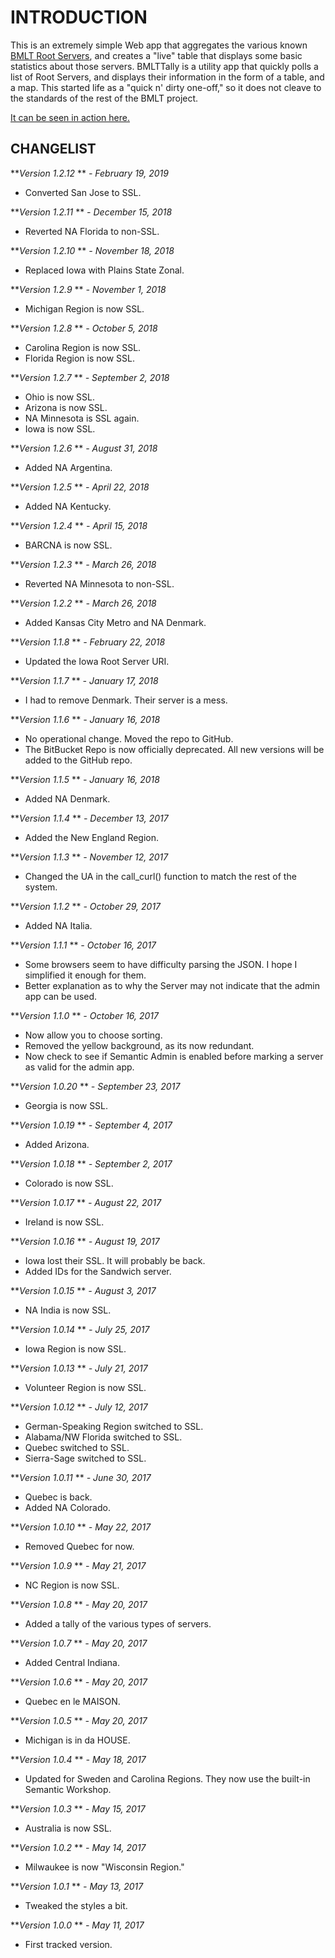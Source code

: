 INTRODUCTION
============
This is an extremely simple Web app that aggregates the various known [BMLT Root Servers](https://bmlt.magshare.net/installing-a-new-root-server/), and creates a "live" table that displays some basic statistics about those servers.
BMLTTally is a utility app that quickly polls a list of Root Servers, and displays their information in the form of a table, and a map. This started life as a "quick n' dirty one-off," so it does not cleave to the standards of the rest of the BMLT project.

[It can be seen in action here.](https://bmlt.magshare.net/bmlt-tally)

CHANGELIST
----------
***Version 1.2.12* ** *- February 19, 2019*

- Converted San Jose to SSL.

***Version 1.2.11* ** *- December 15, 2018*

- Reverted NA Florida to non-SSL.

***Version 1.2.10* ** *- November 18, 2018*

- Replaced Iowa with Plains State Zonal.

***Version 1.2.9* ** *- November 1, 2018*

- Michigan Region is now SSL.

***Version 1.2.8* ** *- October 5, 2018*

- Carolina Region is now SSL.
- Florida Region is now SSL.

***Version 1.2.7* ** *- September 2, 2018*

- Ohio is now SSL.
- Arizona is now SSL.
- NA Minnesota is SSL again.
- Iowa is now SSL.

***Version 1.2.6* ** *- August 31, 2018*

- Added NA Argentina.

***Version 1.2.5* ** *- April 22, 2018*

- Added NA Kentucky.

***Version 1.2.4* ** *- April 15, 2018*

- BARCNA is now SSL.

***Version 1.2.3* ** *- March 26, 2018*

- Reverted NA Minnesota to non-SSL.

***Version 1.2.2* ** *- March 26, 2018*

- Added Kansas City Metro and NA Denmark.

***Version 1.1.8* ** *- February 22, 2018*

- Updated the Iowa Root Server URI.

***Version 1.1.7* ** *- January 17, 2018*

- I had to remove Denmark. Their server is a mess.

***Version 1.1.6* ** *- January 16, 2018*

- No operational change. Moved the repo to GitHub.
- The BitBucket Repo is now officially deprecated. All new versions will be added to the GitHub repo.

***Version 1.1.5* ** *- January 16, 2018*

- Added NA Denmark.

***Version 1.1.4* ** *- December 13, 2017*

- Added the New England Region.

***Version 1.1.3* ** *- November 12, 2017*

- Changed the UA in the call_curl() function to match the rest of the system.

***Version 1.1.2* ** *- October 29, 2017*

- Added NA Italia.

***Version 1.1.1* ** *- October 16, 2017*

- Some browsers seem to have difficulty parsing the JSON. I hope I simplified it enough for them.
- Better explanation as to why the Server may not indicate that the admin app can be used.

***Version 1.1.0* ** *- October 16, 2017*

- Now allow you to choose sorting.
- Removed the yellow background, as its now redundant.
- Now check to see if Semantic Admin is enabled before marking a server as valid for the admin app.

***Version 1.0.20* ** *- September 23, 2017*

- Georgia is now SSL.

***Version 1.0.19* ** *- September 4, 2017*

- Added Arizona.

***Version 1.0.18* ** *- September 2, 2017*

- Colorado is now SSL.

***Version 1.0.17* ** *- August 22, 2017*

- Ireland is now SSL.

***Version 1.0.16* ** *- August 19, 2017*

- Iowa lost their SSL. It will probably be back.
- Added IDs for the Sandwich server.

***Version 1.0.15* ** *- August 3, 2017*

- NA India is now SSL.

***Version 1.0.14* ** *- July 25, 2017*

- Iowa Region is now SSL.

***Version 1.0.13* ** *- July 21, 2017*

- Volunteer Region is now SSL.

***Version 1.0.12* ** *- July 12, 2017*

- German-Speaking Region switched to SSL.
- Alabama/NW Florida switched to SSL.
- Quebec switched to SSL.
- Sierra-Sage switched to SSL.

***Version 1.0.11* ** *- June 30, 2017*

- Quebec is back.
- Added NA Colorado.

***Version 1.0.10* ** *- May 22, 2017*

- Removed Quebec for now.

***Version 1.0.9* ** *- May 21, 2017*

- NC Region is now SSL.

***Version 1.0.8* ** *- May 20, 2017*

- Added a tally of the various types of servers.

***Version 1.0.7* ** *- May 20, 2017*

- Added Central Indiana.

***Version 1.0.6* ** *- May 20, 2017*

- Quebec en le MAISON.

***Version 1.0.5* ** *- May 20, 2017*

- Michigan is in da HOUSE.

***Version 1.0.4* ** *- May 18, 2017*

- Updated for Sweden and Carolina Regions. They now use the built-in Semantic Workshop.

***Version 1.0.3* ** *- May 15, 2017*

- Australia is now SSL.

***Version 1.0.2* ** *- May 14, 2017*

- Milwaukee is now "Wisconsin Region."

***Version 1.0.1* ** *- May 13, 2017*

- Tweaked the styles a bit.

***Version 1.0.0* ** *- May 11, 2017*

- First tracked version.
